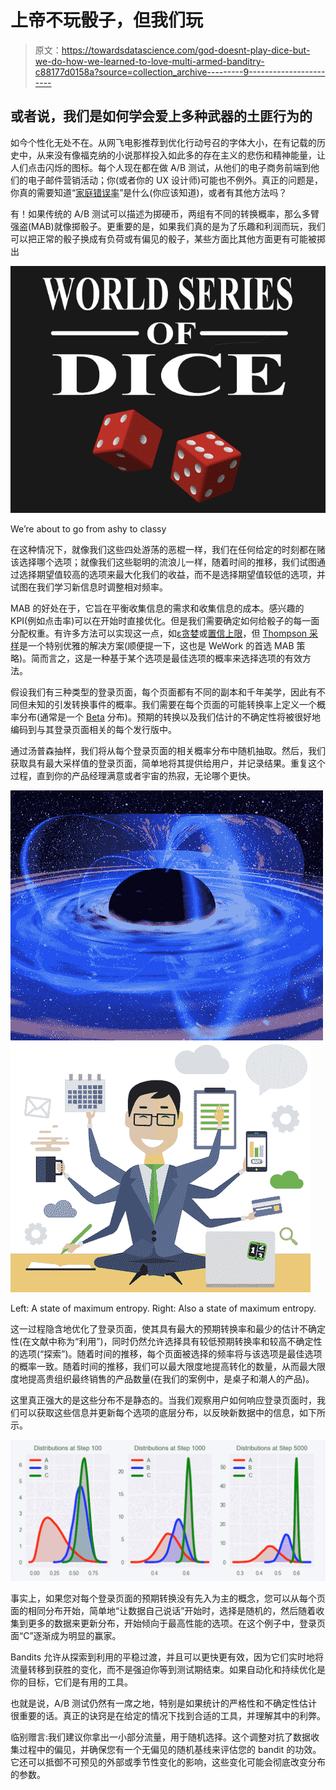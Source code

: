 # 上帝不玩骰子，但我们玩

> 原文：<https://towardsdatascience.com/god-doesnt-play-dice-but-we-do-how-we-learned-to-love-multi-armed-banditry-c88177d0158a?source=collection_archive---------9----------------------->

## **或者说，我们是如何学会爱上多种武器的土匪行为的**

如今个性化无处不在。从网飞电影推荐到优化行动号召的字体大小，在有记载的历史中，从来没有像福克纳的小说那样投入如此多的存在主义的悲伤和精神能量，让人们点击闪烁的图标。每个人现在都在做 A/B 测试，从他们的电子商务前端到他们的电子邮件营销活动；你(或者你的 UX 设计师)可能也不例外。真正的问题是，你真的需要知道“[家庭错误率](https://en.wikipedia.org/wiki/Family-wise_error_rate)”是什么(你应该知道)，或者有其他方法吗？

有！如果传统的 A/B 测试可以描述为掷硬币，两组有不同的转换概率，那么多臂强盗(MAB)就像掷骰子。更重要的是，如果我们真的是为了乐趣和利润而玩，我们可以把正常的骰子换成有负荷或有偏见的骰子，某些方面比其他方面更有可能被掷出

![](img/eb06006f4d84a82cc3a72ff365ba3459.png)

We’re about to go from ashy to classy

在这种情况下，就像我们这些四处游荡的恶棍一样，我们在任何给定的时刻都在赌该选择哪个选项；就像我们这些聪明的流浪儿一样，随着时间的推移，我们试图通过选择期望值较高的选项来最大化我们的收益，而不是选择期望值较低的选项，并试图在我们学习新信息时调整相对频率。

MAB 的好处在于，它旨在平衡收集信息的需求和收集信息的成本。感兴趣的 KPI(例如点击率)可以在开始时直接优化。但是我们需要确定如何给骰子的每一面分配权重。有许多方法可以实现这一点，如[ε贪婪](https://jamesmccaffrey.wordpress.com/2017/11/30/the-epsilon-greedy-algorithm/)或[置信上限](http://banditalgs.com/2016/09/18/the-upper-confidence-bound-algorithm/)，但 [Thompson 采样](https://en.wikipedia.org/wiki/Thompson_sampling)是一个特别优雅的解决方案(顺便提一下，这也是 WeWork 的首选 MAB 策略)。简而言之，这是一种基于某个选项是最佳选项的概率来选择选项的有效方法。

假设我们有三种类型的登录页面，每个页面都有不同的副本和千年美学，因此有不同但未知的引发转换事件的概率。我们需要在每个页面的可能转换率上定义一个概率分布(通常是一个 [Beta](https://en.wikipedia.org/wiki/Beta_distribution) 分布)。预期的转换以及我们估计的不确定性将被很好地编码到与其登录页面相关的每个发行版中。

通过汤普森抽样，我们将从每个登录页面的相关概率分布中随机抽取。然后，我们获取具有最大采样值的登录页面，简单地将其提供给用户，并记录结果。重复这个过程，直到你的产品经理满意或者宇宙的热寂，无论哪个更快。

![](img/14128333b96177ad7c185ec564d36fe0.png)![](img/7e1d5f62f1c3e2d844f934bf3e0f60c7.png)

Left: A state of maximum entropy. Right: Also a state of maximum entropy.

这一过程隐含地优化了登录页面，使其具有最大的预期转换率和最少的估计不确定性(在文献中称为“利用”)，同时仍然允许选择具有较低预期转换率和较高不确定性的选项(“探索”)。随着时间的推移，每个页面被选择的频率将与该选项是最佳选项的概率一致。随着时间的推移，我们可以最大限度地提高转化的数量，从而最大限度地提高贵组织最终销售的产品数量(在我们的案例中，是桌子和潮人的产品)。

这里真正强大的是这些分布不是静态的。当我们观察用户如何响应登录页面时，我们可以获取这些信息并更新每个选项的底层分布，以反映新数据中的信息，如下所示。

![](img/0cfc2f55d86bf00d6942a2f43d1db673.png)

事实上，如果您对每个登录页面的预期转换没有先入为主的概念，您可以从每个页面的相同分布开始，简单地“让数据自己说话”开始时，选择是随机的，然后随着收集到更多的数据来更新分布，开始倾向于最高性能的选项。在这个例子中，登录页面“C”逐渐成为明显的赢家。

Bandits 允许从探索到利用的平稳过渡，并且可以更快更有效，因为它们实时地将流量转移到获胜的变化，而不是强迫你等到测试期结束。如果自动化和持续优化是你的目标，它们是有用的工具。

也就是说，A/B 测试仍然有一席之地，特别是如果统计的严格性和不确定性估计很重要的话。真正的诀窍是在给定的情况下找到合适的工具，并理解其中的利弊。

临别赠言:我们建议你拿出一小部分流量，用于随机选择。这个调整对抗了数据收集过程中的偏见，并确保您有一个无偏见的随机基线来评估您的 bandit 的功效。它还可以抵御不可预见的外部或季节性变化的影响，这些变化可能会彻底改变分布的参数。